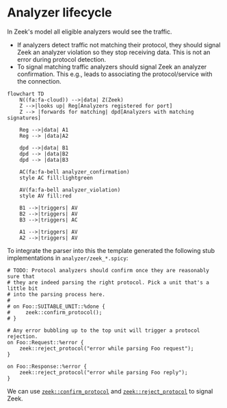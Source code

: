 # Analyzer lifecycle

In Zeek's model all eligible analyzers would see the traffic.

- If analyzers detect traffic not matching their protocol, they should signal
  Zeek an analyzer violation so they stop receiving data. This is not an error
  during protocol detection.
- To signal matching traffic analyzers should signal Zeek an analyzer
  confirmation. This e.g., leads to associating the protocol/service with the
  connection.

```mermaid
flowchart TD
    N((fa:fa-cloud)) -->|data| Z(Zeek)
    Z -->|looks up| Reg[Analyzers registered for port]
    Z --> |forwards for matching| dpd[Analyzers with matching signatures]

    Reg -->|data| A1
    Reg --> |data|A2

    dpd -->|data| B1
    dpd --> |data|B2
    dpd --> |data|B3

    AC(fa:fa-bell analyzer_confirmation)
    style AC fill:lightgreen

    AV(fa:fa-bell analyzer_violation)
    style AV fill:red

    B1 -->|triggers| AV
    B2 -->|triggers| AV
    B3 -->|triggers| AC

    A1 -->|triggers| AV
    A2 -->|triggers| AV
```

To integrate the parser into this the template generated the following stub implementations in `analyzer/zeek_*.spicy`:

```spicy
# TODO: Protocol analyzers should confirm once they are reasonably sure that
# they are indeed parsing the right protocol. Pick a unit that's a little bit
# into the parsing process here.
#
# on Foo::SUITABLE_UNIT::%done {
#     zeek::confirm_protocol();
# }

# Any error bubbling up to the top unit will trigger a protocol rejection.
on Foo::Request::%error {
    zeek::reject_protocol("error while parsing Foo request");
}

on Foo::Response::%error {
    zeek::reject_protocol("error while parsing Foo reply");
}
```

We can use
[`zeek::confirm_protocol`](https://docs.zeek.org/en/master/devel/spicy/reference.html#spicy-confirm-protocol)
and
[`zeek::reject_protocol`](https://docs.zeek.org/en/master/devel/spicy/reference.html#spicy-reject-protocol)
to signal Zeek.
